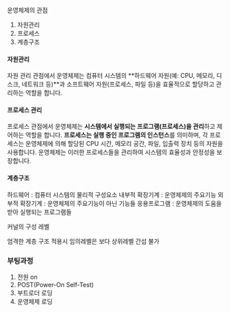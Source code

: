 운영체제의 관점

1. 자원관리
2. 프로세스
3. 계층구조

#### 자원관리
자원 관리 관점에서 운영체제는 컴퓨터 시스템의
**하드웨어 자원(예: CPU, 메모리, 디스크, 네트워크 등)**과 
소프트웨어 자원(프로세스, 파일 등)을 효율적으로 할당하고 관리하는 역할을 합니다.

#### 프로세스 관리
프로세스 관점에서 운영체제는 **시스템에서 실행되는 프로그램(프로세스)을 관리**하고 제어하는 역할을 합니다. 
**프로세스는 실행 중인 프로그램의 인스턴스**를 의미하며, 각 프로세스는 운영체제에 의해 할당된 CPU 시간, 메모리 공간, 파일, 입출력 장치 등의 자원을 사용합니다. 운영체제는 이러한 프로세스들을 관리하여 시스템의 효율성과 안정성을 보장합니다.


#### 계층구조

하드웨어 : 컴퓨터 시스템의 물리적 구성요소
내부적 확장기계 : 운영체제의 주요기능
외부적 확장기계 : 운영체제의 주요기능이 아닌 기능들
응용프로그램 : 운영체제의 도움을 받아 실행되는 프로그램들

커널의 구성 레벨

엄격한 계층 구조 적용시 임의레벨은 보다 상위레벨 간섭 불가


### 부팅과정

1. 전원 on
2. POST(Power-On Self-Test)
3. 부트로더 로딩
4. 운영체제 로딩